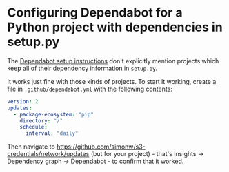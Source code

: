 # Configuring Dependabot for a Python project with dependencies in setup.py

The [Dependabot setup instructions](https://docs.github.com/en/code-security/supply-chain-security/keeping-your-dependencies-updated-automatically/configuration-options-for-dependency-updates) don't explicitly mention projects which keep all of their dependency information in `setup.py`.

It works just fine with those kinds of projects. To start it working, create a file in `.github/dependabot.yml` with the following contents:

```yaml
version: 2
updates:
  - package-ecosystem: "pip"
    directory: "/"
    schedule:
      interval: "daily"
```
Then navigate to https://github.com/simonw/s3-credentials/network/updates (but for your project) - that's Insights -> Dependency graph -> Dependabot - to confirm that it worked.

